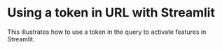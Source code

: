 # Using a token in URL with Streamlit

This illustrates how to use a token in the query to activate features in Streamlit.
